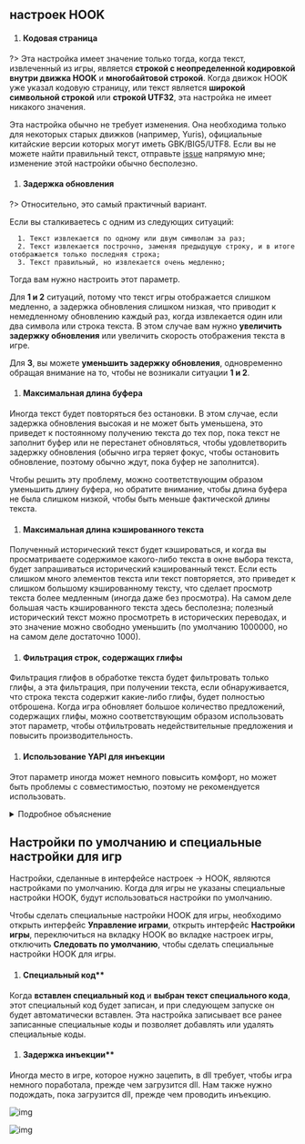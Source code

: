 ## настроек HOOK

1. ####  Кодовая страница

  ?> Эта настройка имеет значение только тогда, когда текст, извлеченный из игры, является **строкой с неопределенной кодировкой внутри движка HOOK** и **многобайтовой строкой**. Когда движок HOOK уже указал кодовую страницу, или текст является **широкой символьной строкой** или **строкой UTF32**, эта настройка не имеет никакого значения.

  Эта настройка обычно не требует изменения. Она необходима только для некоторых старых движков (например, Yuris), официальные китайские версии которых могут иметь GBK/BIG5/UTF8. Если вы не можете найти правильный текст, отправьте [issue](https://lunatranslator.org/Resource/game_support) напрямую мне; изменение этой настройки обычно бесполезно.

1. ####  Задержка обновления

  ?> Относительно, это самый практичный вариант.

  Если вы сталкиваетесь с одним из следующих ситуаций:

      1. Текст извлекается по одному или двум символам за раз;
      2. Текст извлекается построчно, заменяя предыдущую строку, и в итоге отображается только последняя строка;
      3. Текст правильный, но извлекается очень медленно;

  Тогда вам нужно настроить этот параметр.

  Для **1 и 2** ситуаций, потому что текст игры отображается слишком медленно, а задержка обновления слишком низкая, что приводит к немедленному обновлению каждый раз, когда извлекается один или два символа или строка текста. В этом случае вам нужно **увеличить задержку обновления** или увеличить скорость отображения текста в игре.

  Для **3**, вы можете **уменьшить задержку обновления**, одновременно обращая внимание на то, чтобы не возникали ситуации **1 и 2**.

1. ####  Максимальная длина буфера

  Иногда текст будет повторяться без остановки. В этом случае, если задержка обновления высокая и не может быть уменьшена, это приведет к постоянному получению текста до тех пор, пока текст не заполнит буфер или не перестанет обновляться, чтобы удовлетворить задержку обновления (обычно игра теряет фокус, чтобы остановить обновление, поэтому обычно ждут, пока буфер не заполнится).

  Чтобы решить эту проблему, можно соответствующим образом уменьшить длину буфера, но обратите внимание, чтобы длина буфера не была слишком низкой, чтобы быть меньше фактической длины текста.

1. ####  Максимальная длина кэшированного текста

  Полученный исторический текст будет кэшироваться, и когда вы просматриваете содержимое какого-либо текста в окне выбора текста, будет запрашиваться исторический кэшированный текст. Если есть слишком много элементов текста или текст повторяется, это приведет к слишком большому кэшированному тексту, что сделает просмотр текста более медленным (иногда даже без просмотра). На самом деле большая часть кэшированного текста здесь бесполезна; полезный исторический текст можно просмотреть в исторических переводах, и это значение можно свободно уменьшить (по умолчанию 1000000, но на самом деле достаточно 1000).

1. ####  Фильтрация строк, содержащих глифы

  Фильтрация глифов в обработке текста будет фильтровать только глифы, а эта фильтрация, при получении текста, если обнаруживается, что строка текста содержит какие-либо глифы, будет полностью отброшена. Когда игра обновляет большое количество предложений, содержащих глифы, можно соответствующим образом использовать этот параметр, чтобы отфильтровать недействительные предложения и повысить производительность.

1. ####  Использование YAPI для инъекции

  Этот параметр иногда может немного повысить комфорт, но может быть проблемы с совместимостью, поэтому не рекомендуется использовать.

  <details>
    <summary>Подробное объяснение</summary>
  При инъекции Dll в игру, обычно процесс инъекции Dll и процесс, в который инъектируется Dll, должны иметь одинаковую разрядность.

  Чтобы решить эту проблему, Luna обычно использует shareddllproxy32 и shareddllproxy64 для инъекции Dll в игры с разной разрядностью.

  Однако, когда этот прокси-процесс работает, он может быть заблокирован антивирусной программой на некоторое время, что приведет к задержке или сбою работы и необходимости запускать снова. В этом случае можно использовать YAPI для прямой инъекции Dll с помощью основного процесса Luna.

  В YAPI, если процесс игры и процесс Luna имеют одинаковую разрядность, инъекция будет проходить нормально; если разрядность разная, будет использоваться специальный shellcode для реализации инъекции. Это также одна из причин, почему LunaHost32.dll легче обнаруживается антивирусной программой.

  Использование YAPI для инъекции относительно более плавное. Однако на планшетах с Arm может быть несовместимость.

  Когда Luna работает с низкими правами, а игра с правами администратора, этот параметр будет недействителен, он вернется к исходному режиму и запросит права для инъекции.
  </details>

## Настройки по умолчанию и специальные настройки для игр

Настройки, сделанные в интерфейсе настроек -> HOOK, являются настройками по умолчанию. Когда для игры не указаны специальные настройки HOOK, будут использоваться настройки по умолчанию.

Чтобы сделать специальные настройки HOOK для игры, необходимо открыть интерфейс **Управление играми**, открыть интерфейс **Настройки игры**, переключиться на вкладку HOOK во вкладке настроек игры, отключить **Следовать по умолчанию**, чтобы сделать специальные настройки HOOK для игры.

1. ####  Специальный код** 

  Когда **вставлен специальный код** и **выбран текст специального кода**, этот специальный код будет записан, и при следующем запуске он будет автоматически вставлен. Эта настройка записывает все ранее записанные специальные коды и позволяет добавлять или удалять специальные коды.

1. ####  Задержка инъекции** 

  Иногда место в игре, которое нужно зацепить, в dll требует, чтобы игра немного поработала, прежде чем загрузится dll. Нам также нужно подождать, пока загрузится dll, прежде чем проводить инъекцию.

![img](https://image.lunatranslator.org/zh/gamesettings/1.jpg)

![img](https://image.lunatranslator.org/zh/gamesettings/2.jpg)
